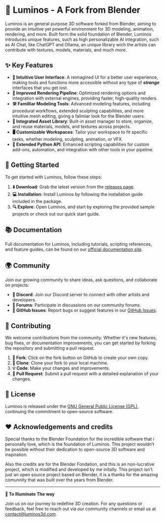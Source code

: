 # 🌟 Luminos - A Fork from Blender

Luminos is an general purpose 3D software forked from Blender, aiming to provide an intuitive yet powerful environment for 3D modeling, animation, rendering, and more. Built form the solid foundation of Blender, Luminos introduces unique features, such as high personalizable AI integration, such as AI Chat, like ChatGPT and Ollama, an unique library wich the artists can contribute with textures, models, materials, and much more.

## ✨ Key Features

- **🎨 Intuitive User Interface**: A reimagined UI for a better user experience, making tools and functions more accessible without any type of **_strange_** interfaces that you get lost.
- **🚀 Improved Rendering Pipeline**: Optimized rendering options and integration with external engines, providing faster, high-quality renders.
- **🛠️ Familliar Modeling Tools**: Advanced modeling features, including procedural workflows, extended sculpting capabilities, and more intuitive mesh editing, giving a falimiar look for the Blender users.
- **📁 Integrated Asset Library**: Built-in asset manager to store, organize, and reuse materials, models, and textures across projects.
- **🖥️ Customizable Workspaces**: Tailor your workspace to fit specific tasks, whether modeling, sculpting, animation, or VFX.
- **🐍 Extended Python API**: Enhanced scripting capabilities for custom add-ons, automation, and integration with other tools in your pipeline.

## 🚀 Getting Started

To get started with Luminos, follow these steps:

1. **⬇️ Download**: Grab the latest version from the [releases page](#).
2. **💻 Installation**: Install Luminos by following the installation guide included in the package.
3. **🔍 Explore**: Open Luminos, and start by exploring the provided sample projects or check out our quick start guide.

## 📚 Documentation

Full documentation for Luminos, including tutorials, scripting references, and feature guides, can be found on our [official documentation site](#).

## 🌍 Community

Join our growing community to share ideas, ask questions, and collaborate on projects:

- **💬 Discord**: Join our Discord server to connect with other artists and developers.
- **📝 Forums**: Participate in discussions on our community forums.
- **🐛 GitHub Issues**: Report bugs or suggest features in our [GitHub Issues](#).

## 🤝 Contributing

We welcome contributions from the community. Whether it's new features, bug fixes, or documentation improvements, you can get started by forking the repository and submitting a pull request.

1. **🍴 Fork**: Click on the fork button on GitHub to create your own copy.
2. **📂 Clone**: Clone your fork to your local machine.
3. **💡 Code**: Make your changes and improvements.
4. **🔄 Pull Request**: Submit a pull request with a detailed explanation of your changes.

## 📜 License

Luminos is released under the [GNU General Public License (GPL)](https://www.gnu.org/licenses/gpl-3.0.html), continuing the commitment to open-source software.

## ❤️ Acknowledgements and credits

Special thanks to the Blender Foundation for the incredible software that i personally love, which is the foundation of Luminos. This project wouldn’t be possible without their dedication to open-source 3D software and inspiration.

Also the credits are for the Blender Fondation, and this is an non-lucrative project, which is modified and developed by me initally. This project isn't just an open source project based on Blender, it is a thanks for the amazing comunnity that was built over the years from Blender.

---

**🌠 To Illuminate The way**

Join us on our journey to redefine 3D creation. For any questions or feedback, feel free to reach out via our community channels or email us at [contact@luminos3d.com](mailto:contact@luminos3d.com).